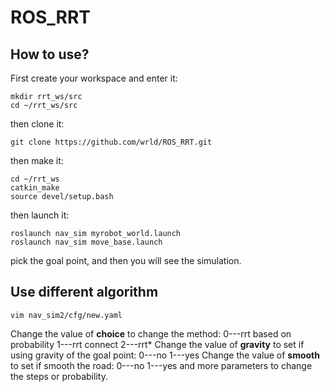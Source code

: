 # ROS_RRT
## How to use?
First create your workspace and enter it:
``` shell
mkdir rrt_ws/src
cd ~/rrt_ws/src
```
then clone it:
``` shell
git clone https://github.com/wrld/ROS_RRT.git
```
then make it:
``` shell
cd ~/rrt_ws
catkin_make
source devel/setup.bash
```
then launch it:
``` shell
roslaunch nav_sim myrobot_world.launch 
roslaunch nav_sim move_base.launch
```
pick the goal point, and then you will see the simulation.

## Use different algorithm
``` shell
vim nav_sim2/cfg/new.yaml
```
Change the value of **choice** to change the method:
0---rrt based on probability
1---rrt connect
2---rrt*
Change the value of **gravity** to set if using gravity of the goal point:
0---no
1---yes
Change the value of **smooth** to set if smooth the road:
0---no
1---yes
and more parameters to change the steps or probability.

